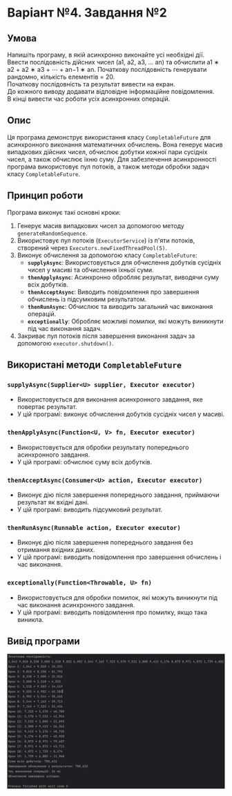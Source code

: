 # Варіант №4. Завдання №2

## Умова
Напишіть програму, в якій асинхронно виконайте усі необхідні дії.
Ввести послідовність дійсних чисел (a1, a2, a3, ... an) та обчислити a1 ∗ a2 + a2 ∗ a3 + ⋯ + an−1 ∗ an. Початкову послідовність генерувати рандомно, кількість елементів = 20.<br>
Початкову послідовність та результат вивести на екран.<br>
До кожного виводу додавати відповідне інформаційне повідомлення.<br>
В кінці вивести час роботи усіх асинхронних операцій.

## Опис

Ця програма демонструє використання класу `CompletableFuture` для асинхронного виконання математичних обчислень. Вона генерує масив випадкових дійсних чисел, обчислює добутки кожної пари сусідніх чисел, а також обчислює їхню суму. Для забезпечення асинхронності програма використовує пул потоків, а також методи обробки задач класу `CompletableFuture`.

## Принцип роботи

Програма виконує такі основні кроки:
1. Генерує масив випадкових чисел за допомогою методу `generateRandomSequence`.
2. Використовує пул потоків (`ExecutorService`) із п'яти потоків, створений через `Executors.newFixedThreadPool(5)`.
3. Виконує обчислення за допомогою класу `CompletableFuture`:
    - **`supplyAsync`**: Використовується для обчислення добутків сусідніх чисел у масиві та обчислення їхньої суми.
    - **`thenApplyAsync`**: Асинхронно обробляє результат, виводячи суму всіх добутків.
    - **`thenAcceptAsync`**: Виводить повідомлення про завершення обчислень із підсумковим результатом.
    - **`thenRunAsync`**: Обчислює та виводить загальний час виконання операцій.
    - **`exceptionally`**: Обробляє можливі помилки, які можуть виникнути під час виконання задач.
4. Закриває пул потоків після завершення виконання задач за допомогою `executor.shutdown()`.

## Використані методи `CompletableFuture`

### `supplyAsync(Supplier<U> supplier, Executor executor)`
- Використовується для виконання асинхронного завдання, яке повертає результат.
- У цій програмі: виконує обчислення добутків сусідніх чисел у масиві.

### `thenApplyAsync(Function<U, V> fn, Executor executor)`
- Використовується для обробки результату попереднього асинхронного завдання.
- У цій програмі: обчислює суму всіх добутків.

### `thenAcceptAsync(Consumer<U> action, Executor executor)`
- Виконує дію після завершення попереднього завдання, приймаючи результат як вхідні дані.
- У цій програмі: виводить підсумковий результат.

### `thenRunAsync(Runnable action, Executor executor)`
- Виконує дію після завершення попереднього завдання без отримання вхідних даних.
- У цій програмі: виводить повідомлення про завершення обчислень і час виконання.

### `exceptionally(Function<Throwable, U> fn)`
- Використовується для обробки помилок, які можуть виникнути під час виконання асинхронного завдання.
- У цій програмі: виводить повідомлення про помилку, якщо така виникла.

## Вивід програми
<img src = 'Output_task2.png'>
